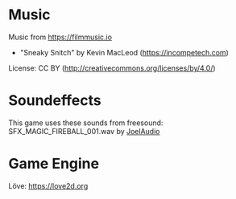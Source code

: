 Music
=====

Music from https://filmmusic.io

* "Sneaky Snitch" by Kevin MacLeod (https://incompetech.com)

License: CC BY (http://creativecommons.org/licenses/by/4.0/)

Soundeffects
============

This game uses these sounds from freesound:
SFX_MAGIC_FIREBALL_001.wav by [JoelAudio](https://freesound.org/people/JoelAudio/)

Game Engine
===========

Löve: https://love2d.org
